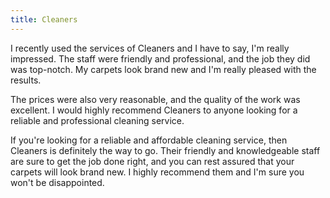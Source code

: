 ```yaml
---
title: Cleaners
---
```


I recently used the services of Cleaners and I have to say, I'm really impressed. The staff were friendly and professional, and the job they did was top-notch. My carpets look brand new and I'm really pleased with the results.

The prices were also very reasonable, and the quality of the work was excellent. I would highly recommend Cleaners to anyone looking for a reliable and professional cleaning service.

If you're looking for a reliable and affordable cleaning service, then Cleaners is definitely the way to go. Their friendly and knowledgeable staff are sure to get the job done right, and you can rest assured that your carpets will look brand new. I highly recommend them and I'm sure you won't be disappointed.